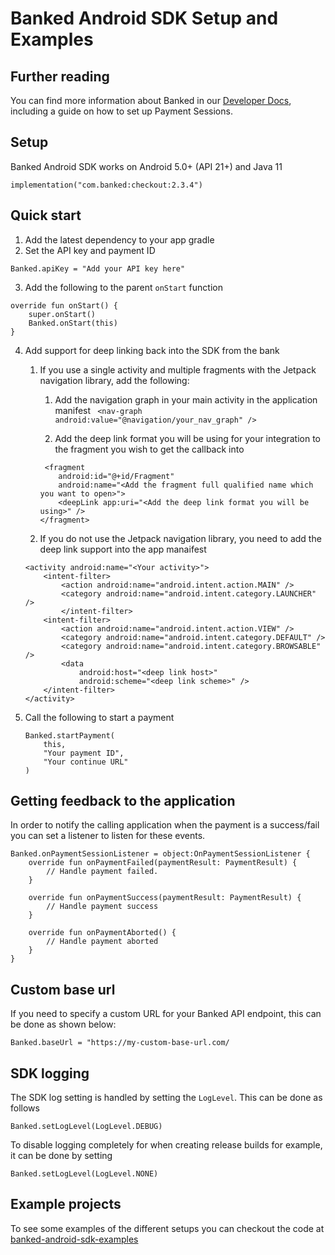 # Banked Android SDK Setup and Examples

## Further reading
You can find more information about Banked in our [Developer Docs](https://developer.banked.com/docs/introduction), including a guide on how to set up Payment Sessions.

## Setup
Banked Android SDK works on Android 5.0+ (API 21+) and Java 11

```
implementation("com.banked:checkout:2.3.4")
```

## Quick start
1. Add the latest dependency to your app gradle
2. Set the API key and payment ID
```
Banked.apiKey = "Add your API key here"
```
3. Add the following to the parent ```onStart``` function
```
override fun onStart() {
    super.onStart()
    Banked.onStart(this)
} 
```
4. Add support for deep linking back into the SDK from the bank
    1. If you use a single activity and multiple fragments with the Jetpack navigation library, add the following:
        1. Add the navigation graph in your main activity in the application manifest
        ``` <nav-graph android:value="@navigation/your_nav_graph" />```

        2. Add the deep link format you will be using for your integration to the fragment you wish to get the callback into
        ```
         <fragment
            android:id="@+id/Fragment"
            android:name="<Add the fragment full qualified name which you want to open>">
            <deepLink app:uri="<Add the deep link format you will be using>" />
        </fragment>
        ```

    2. If you do not use the Jetpack navigation library, you need to add the deep link support into the app manaifest
    ```
    <activity android:name="<Your activity>">
        <intent-filter>
            <action android:name="android.intent.action.MAIN" />
            <category android:name="android.intent.category.LAUNCHER" />
            </intent-filter>
        <intent-filter>
            <action android:name="android.intent.action.VIEW" />
            <category android:name="android.intent.category.DEFAULT" />
            <category android:name="android.intent.category.BROWSABLE" />
            <data
                android:host="<deep link host>"
                android:scheme="<deep link scheme>" />
        </intent-filter>
    </activity>
    ```
5. Call the following to start a payment
    ```
    Banked.startPayment(
        this,
        "Your payment ID",
        "Your continue URL"
    )
    ```

## Getting feedback to the application
In order to notify the calling application when the payment is a success/fail you can set a listener to listen for these events.
```
Banked.onPaymentSessionListener = object:OnPaymentSessionListener {
    override fun onPaymentFailed(paymentResult: PaymentResult) {
        // Handle payment failed.
    }

    override fun onPaymentSuccess(paymentResult: PaymentResult) {
        // Handle payment success 
    }
    
    override fun onPaymentAborted() {
        // Handle payment aborted
    }
}
```

## Custom base url
If you need to specify a custom URL for your Banked API endpoint, this can be done as shown below:
```
Banked.baseUrl = "https://my-custom-base-url.com/
```

## SDK logging
The SDK log setting is handled by setting the ```LogLevel```. This can be done as follows
```
Banked.setLogLevel(LogLevel.DEBUG)
```
To disable logging completely for when creating release builds for example, it can be done by setting
```
Banked.setLogLevel(LogLevel.NONE)
```

## Example projects
To see some examples of the different setups you can checkout the code at [banked-android-sdk-examples](https://github.com/banked/banked-android-sdk-examples)
